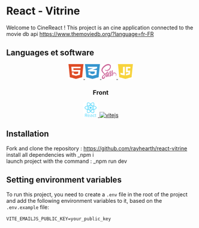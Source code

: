 # React - Vitrine

Welcome to CineReact ! This project is an cine application connected to the movie db api <a href="https://www.themoviedb.org/?language=fr-FR" target="_blank" rel="noreferrer"> https://www.themoviedb.org/?language=fr-FR </a>

## Languages et software

<p align="center">
  <a href="https://www.w3.org/html/" target="_blank" rel="noreferrer"> <img
      src="https://github.com/rayhearth/rayhearth/blob/main/img/html5.svg" alt="html5" width="40" height="40" /> </a>
  <a href="https://www.w3schools.com/css/" target="_blank" rel="noreferrer"> <img
      src="https://github.com/rayhearth/rayhearth/blob/main/img/css3.svg" alt="css3" width="40" height="40" /> </a>
  <a href="https://sass-lang.com" target="_blank" rel="noreferrer"> <img
      src="https://github.com/rayhearth/rayhearth/blob/main/img/sass.svg" alt="sass" width="40" height="40" /> </a>
  <a href="https://developer.mozilla.org/en-US/docs/Web/JavaScript" target="_blank" rel="noreferrer"> <img
      src="https://github.com/rayhearth/rayhearth/blob/main/img/javascript.svg" alt="javascript" width="40"
      height="40" /> </a>
</p>


<h3 align="center">Front</h3>
<p align="center">
  <a href="https://vitejs.dev/guide/" target="_blank" rel="noreferrer"> <img
      src="https://raw.githubusercontent.com/devicons/devicon/master/icons/react/react-original-wordmark.svg"
      alt="react" width="40" height="40" /> </a>
  <a href="https://reactjs.org/" target="_blank" rel="noreferrer"> <img
      src="https://cdn.jsdelivr.net/gh/devicons/devicon@latest/icons/vitejs/vitejs-original.svg"
      alt="vitejs" width="40" height="40" /> </a>
</p>

<!-- ## Plugins downloaded

* framer-motion (https://www.framer.com/motion/introduction/)
* @emailjs/browser (https://www.emailjs.com/docs/) -->

## Installation  

Fork and clone the repository : https://github.com/rayhearth/react-vitrine
install all dependencies with _npm i  
launch project with the command : _npm run dev  

## Setting environment variables

To run this project, you need to create a `.env` file in the root of the project and add the following environment variables to it, based on the `.env.example` file:

```env
VITE_EMAILJS_PUBLIC_KEY=your_public_key
